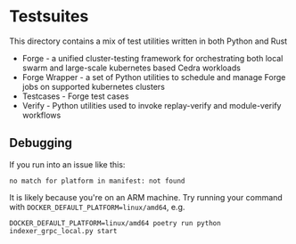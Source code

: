 # Testsuites

This directory contains a mix of test utilities written in both Python and Rust
* Forge - a unified cluster-testing framework for orchestrating both local swarm and large-scale kubernetes based Cedra workloads
* Forge Wrapper - a set of Python utilities to schedule and manage Forge jobs on supported kubernetes clusters
* Testcases - Forge test cases
* Verify - Python utilities used to invoke replay-verify and module-verify workflows

## Debugging
If you run into an issue like this:
```
no match for platform in manifest: not found
```

It is likely because you're on an ARM machine. Try running your command with `DOCKER_DEFAULT_PLATFORM=linux/amd64`, e.g.
```
DOCKER_DEFAULT_PLATFORM=linux/amd64 poetry run python indexer_grpc_local.py start
```

